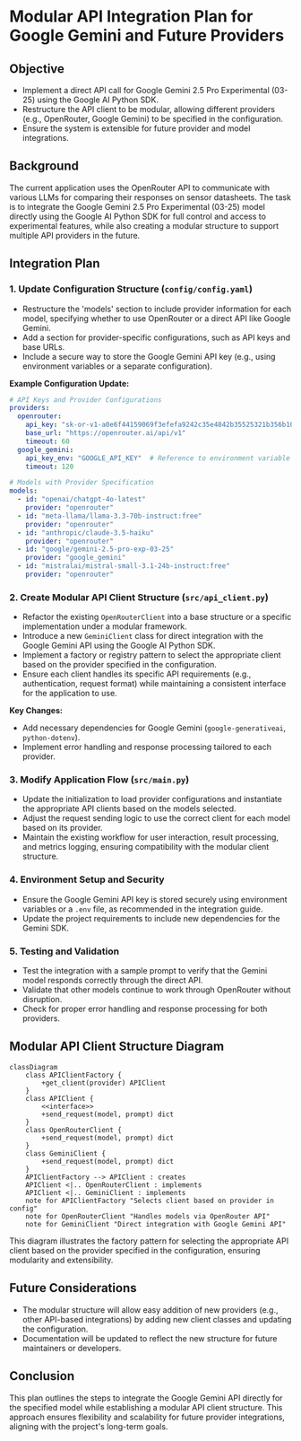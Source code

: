 # Modular API Integration Plan for Google Gemini and Future Providers

## Objective
- Implement a direct API call for Google Gemini 2.5 Pro Experimental (03-25) using the Google AI Python SDK.
- Restructure the API client to be modular, allowing different providers (e.g., OpenRouter, Google Gemini) to be specified in the configuration.
- Ensure the system is extensible for future provider and model integrations.

## Background
The current application uses the OpenRouter API to communicate with various LLMs for comparing their responses on sensor datasheets. The task is to integrate the Google Gemini 2.5 Pro Experimental (03-25) model directly using the Google AI Python SDK for full control and access to experimental features, while also creating a modular structure to support multiple API providers in the future.

## Integration Plan

### 1. Update Configuration Structure (`config/config.yaml`)
- Restructure the 'models' section to include provider information for each model, specifying whether to use OpenRouter or a direct API like Google Gemini.
- Add a section for provider-specific configurations, such as API keys and base URLs.
- Include a secure way to store the Google Gemini API key (e.g., using environment variables or a separate configuration).

**Example Configuration Update:**
```yaml
# API Keys and Provider Configurations
providers:
  openrouter:
    api_key: "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"
    base_url: "https://openrouter.ai/api/v1"
    timeout: 60
  google_gemini:
    api_key_env: "GOOGLE_API_KEY"  # Reference to environment variable
    timeout: 120

# Models with Provider Specification
models:
  - id: "openai/chatgpt-4o-latest"
    provider: "openrouter"
  - id: "meta-llama/llama-3.3-70b-instruct:free"
    provider: "openrouter"
  - id: "anthropic/claude-3.5-haiku"
    provider: "openrouter"
  - id: "google/gemini-2.5-pro-exp-03-25"
    provider: "google_gemini"
  - id: "mistralai/mistral-small-3.1-24b-instruct:free"
    provider: "openrouter"
```

### 2. Create Modular API Client Structure (`src/api_client.py`)
- Refactor the existing `OpenRouterClient` into a base structure or a specific implementation under a modular framework.
- Introduce a new `GeminiClient` class for direct integration with the Google Gemini API using the Google AI Python SDK.
- Implement a factory or registry pattern to select the appropriate client based on the provider specified in the configuration.
- Ensure each client handles its specific API requirements (e.g., authentication, request format) while maintaining a consistent interface for the application to use.

**Key Changes:**
- Add necessary dependencies for Google Gemini (`google-generativeai`, `python-dotenv`).
- Implement error handling and response processing tailored to each provider.

### 3. Modify Application Flow (`src/main.py`)
- Update the initialization to load provider configurations and instantiate the appropriate API clients based on the models selected.
- Adjust the request sending logic to use the correct client for each model based on its provider.
- Maintain the existing workflow for user interaction, result processing, and metrics logging, ensuring compatibility with the modular client structure.

### 4. Environment Setup and Security
- Ensure the Google Gemini API key is stored securely using environment variables or a `.env` file, as recommended in the integration guide.
- Update the project requirements to include new dependencies for the Gemini SDK.

### 5. Testing and Validation
- Test the integration with a sample prompt to verify that the Gemini model responds correctly through the direct API.
- Validate that other models continue to work through OpenRouter without disruption.
- Check for proper error handling and response processing for both providers.

## Modular API Client Structure Diagram

```mermaid
classDiagram
    class APIClientFactory {
        +get_client(provider) APIClient
    }
    class APIClient {
        <<interface>>
        +send_request(model, prompt) dict
    }
    class OpenRouterClient {
        +send_request(model, prompt) dict
    }
    class GeminiClient {
        +send_request(model, prompt) dict
    }
    APIClientFactory --> APIClient : creates
    APIClient <|.. OpenRouterClient : implements
    APIClient <|.. GeminiClient : implements
    note for APIClientFactory "Selects client based on provider in config"
    note for OpenRouterClient "Handles models via OpenRouter API"
    note for GeminiClient "Direct integration with Google Gemini API"
```

This diagram illustrates the factory pattern for selecting the appropriate API client based on the provider specified in the configuration, ensuring modularity and extensibility.

## Future Considerations
- The modular structure will allow easy addition of new providers (e.g., other API-based integrations) by adding new client classes and updating the configuration.
- Documentation will be updated to reflect the new structure for future maintainers or developers.

## Conclusion
This plan outlines the steps to integrate the Google Gemini API directly for the specified model while establishing a modular API client structure. This approach ensures flexibility and scalability for future provider integrations, aligning with the project's long-term goals.